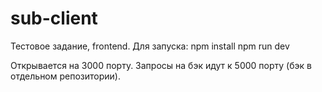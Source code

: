 # sub-client

Тестовое задание, frontend. 
Для запуска: 
  npm install
  npm run dev

Открывается на 3000 порту. Запросы на бэк идут к 5000 порту (бэк в отдельном репозитории).
